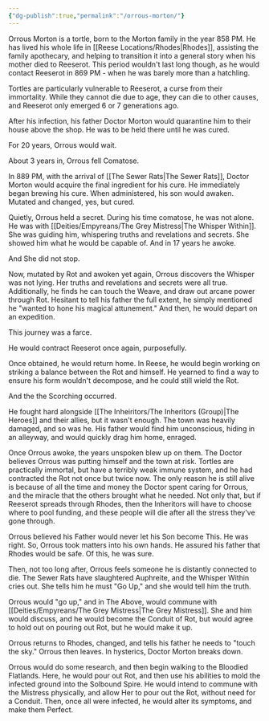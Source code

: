 ```yaml
---
{"dg-publish":true,"permalink":"/orrous-morton/"}
---
```


Orrous Morton is a tortle, born to the Morton family in the year 858 PM. He has lived his whole life in [[Reese Locations/Rhodes\|Rhodes]], assisting the family apothecary, and helping to transition it into a general story when his mother died to Reeserot. This period wouldn't last long though, as he would contact Reeserot in 869 PM - when he was barely more than a hatchling.

Tortles are particularly vulnerable to Reeserot, a curse from their immortality. While they cannot die due to age, they can die to other causes, and Reeserot only emerged 6 or 7 generations ago.

After his infection, his father Doctor Morton would quarantine him to their house above the shop. He was to be held there until he was cured.

For 20 years, Orrous would wait.

About 3 years in, Orrous fell Comatose.

In 889 PM, with the arrival of [[The Sewer Rats\|The Sewer Rats]], Doctor Morton would acquire the final ingredient for his cure. He immediately began brewing his cure. When administered, his son would awaken. Mutated and changed, yes, but cured.

Quietly, Orrous held a secret. During his time comatose, he was not alone. He was with [[Deities/Empyreans/The Grey Mistress\|The Whisper Within]]. She was guiding him, whispering truths and revelations and secrets. She showed him what he would be capable of. And in 17 years he awoke.

And She did not stop. 

Now, mutated by Rot and awoken yet again, Orrous discovers the Whisper was not lying. Her truths and revelations and secrets were all true. Additionally, he finds he can touch the Weave, and draw out arcane power through Rot. Hesitant to tell his father the full extent, he simply mentioned he "wanted to hone his magical attunement." And then, he would depart on an expedition. 

This journey was a farce.

He would contract Reeserot once again, purposefully.

Once obtained, he would return home. In Reese, he would begin working on striking a balance between the Rot and himself. He yearned to find a way to ensure his form wouldn't decompose, and he could still wield the Rot.

And the the Scorching occurred.

He fought hard alongside [[The Inheiritors/The Inheritors (Group)\|The Heroes]] and their allies, but it wasn't enough. The town was heavily damaged, and so was he. His father would find him unconscious, hiding in an alleyway, and would quickly drag him home, enraged.

Once Orrous awoke, the years unspoken blew up on them. The Doctor believes Orrous was putting himself and the town at risk. Tortles are practically immortal, but have a terribly weak immune system, and he had contracted the Rot not once but twice now. The only reason he is still alive is because of all the time and money the Doctor spent caring for Orrous, and the miracle that the others brought what he needed. Not only that, but if Reeserot spreads through Rhodes, then the Inheritors will have to choose where to pool funding, and these people will die after all the stress they've gone through.

Orrous believed his Father would never let his Son become This. He was right. So, Orrous took matters into his own hands. He assured his father that Rhodes would be safe. Of this, he was sure.

Then, not too long after, Orrous feels someone he is distantly connected to die. The Sewer Rats have slaughtered Auphreite, and the Whisper Within cries out. She tells him he must "Go Up," and she would tell him the truth.

Orrous would "go up," and in The Above, would commune with [[Deities/Empyreans/The Grey Mistress\|The Grey Mistress]]. She and him would discuss, and he would become the Conduit of Rot, but would agree to hold out on pouring out Rot, but he would make it up.

Orrous returns to Rhodes, changed, and tells his father he needs to "touch the sky." Orrous then leaves. In hysterics, Doctor Morton breaks down.

Orrous would do some research, and then begin walking to the Bloodied Flatlands. Here, he would pour out Rot, and then use his abilities to mold the infected ground into the Solbound Spire. He would intend to commune with the Mistress physically, and allow Her to pour out the Rot, without need for a Conduit. Then, once all were infected, he would alter its symptoms, and make them Perfect.